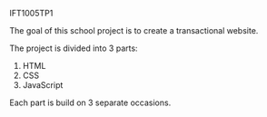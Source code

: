 IFT1005TP1

The goal of this school project is to create a transactional website.

The project is divided into 3 parts:
1. HTML
2. CSS
3. JavaScript

Each part is build on 3 separate occasions.
